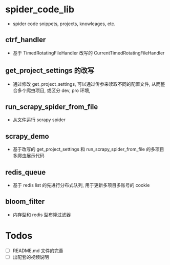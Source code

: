 # spider_code_lib

- spider code snippets, projects, knowleages, etc.

## ctrf_handler

- 基于 TimedRotatingFileHandler 改写的 CurrentTimedRotatingFileHandler

## get_project_settings 的改写

- 通过修改 get_project_settings, 可以通过传参来读取不同的配置文件, 从而整合多个爬虫项目, 或区分 dev, pro 环境, 

## run_scrapy_spider_from_file

- 从文件运行 scrapy spider

## scrapy_demo

- 基于改写的 get_project_settings 和 run_scrapy_spider_from_file 的多项目多爬虫展示代码

## redis_queue

- 基于 redis list 的先进行分布式队列, 用于更新多项目多账号的 cookie

## bloom_filter

- 内存型和 redis 型布隆过滤器


# Todos

- [ ] README.md 文件的完善
- [ ] 出配套的视频说明
